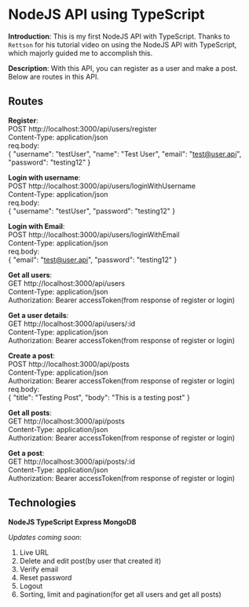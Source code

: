 # NodeJS API using TypeScript

**Introduction**: This is my first NodeJS API with TypeScript. Thanks to `Rettson` for his tutorial video on using the NodeJS API with TypeScript, which majorly
guided me to accomplish this.

**Description**: With this API, you can register as a user and make a post. Below are routes in this API.

## Routes
**Register**:  
POST http://localhost:3000/api/users/register  
Content-Type: application/json  
req.body:  
{
    "username": "testUser",
    "name": "Test User",
    "email": "test@user.api",
    "password": "testing12"
}

**Login with username**:  
POST http://localhost:3000/api/users/loginWithUsername  
Content-Type: application/json  
req.body:  
{
    "username": "testUser",
    "password": "testing12"
}

**Login with Email**:  
POST http://localhost:3000/api/users/loginWithEmail  
Content-Type: application/json  
req.body:  
{
    "email": "test@user.api",
    "password": "testing12"
}

**Get all users**:  
GET http://localhost:3000/api/users  
Content-Type: application/json  
Authorization: Bearer accessToken(from response of register or login)  

**Get a user details**:  
GET http://localhost:3000/api/users/:id  
Content-Type: application/json  
Authorization: Bearer accessToken(from response of register or login)  

**Create a post**:  
POST  http://localhost:3000/api/posts  
Content-Type: application/json  
Authorization: Bearer accessToken(from response of register or login)  
req.body:  
{
    "title": "Testing Post",
    "body": "This is a testing post"
}

**Get all posts**:  
GET   http://localhost:3000/api/posts  
Content-Type: application/json  
Authorization: Bearer accessToken(from response of register or login)  

**Get a post**:  
GET   http://localhost:3000/api/posts/:id  
Content-Type: application/json  
Authorization: Bearer accessToken(from response of register or login)  

## Technologies
**NodeJS TypeScript Express MongoDB**

*Updates coming soon*: 
1. Live URL 
2. Delete and edit post(by user that created it) 
3. Verify email 
4. Reset password 
5. Logout
6. Sorting, limit and pagination(for get all users and get all posts)


